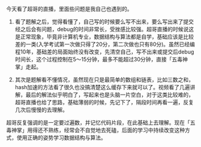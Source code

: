 今天看了超哥的直播，里面些问题是我自己也遇到的。

1. 看了题解之后，觉得看懂了，自己写的时候要么写不出来，要么写出来了提交经之后会有问题，debug的时间非常长，受挫感比较强。超哥直播的时候说这是正常现象，毕竟非计算机专业，数据结构与算法都是自学，基础应该是比较差的一类(入学考试第一次做只得了20分，第二次做也只有80分)。虽然已经编程10年，基础差的局面始终没有改变，先清空自己，写不出来或提交后debug时间长，这个过程控制在5～15分钟，最多不能超过30分钟，直接「五毒神掌」走起。

2. 其次是题解看不懂情况，虽然现在只是最简单的数组和链表，比如三数之和，hash加速的方法看了很久也没搞清楚这么缓存下来就可以了。视频看了几遍讲解，最后的解法似乎明白了，写起来也是头脑一片空白，对于这类比较难的，超哥直播也给了思路，基础薄弱的时候，先记下了，隔段时间再看一遍，反复几次后慢慢的去理解。

超哥反复强调的是一定要过遍数，并记忆代码片段，在此基础上去理解。现在「五毒神掌」用得还不熟练，经常会不自觉地去死磕，后面的学习中持续改变这种方式，使用正确的姿势学习数据结构与算法。